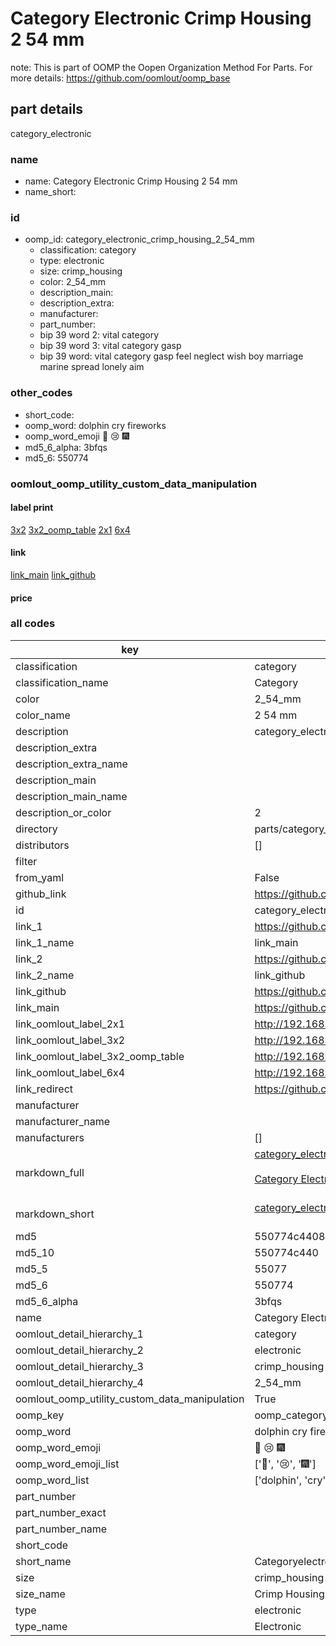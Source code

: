 # Category Electronic Crimp Housing 2 54 mm  

note: This is part of OOMP the Oopen Organization Method For Parts. For more details: https://github.com/oomlout/oomp_base

##  part details
  



category_electronic



### name
* name: Category Electronic Crimp Housing 2 54 mm
* name_short: 
### id
* oomp_id: category_electronic_crimp_housing_2_54_mm
  * classification: category
  * type: electronic
  * size: crimp_housing
  * color: 2_54_mm
  * description_main: 
  * description_extra: 
  * manufacturer: 
  * part_number: 
  * bip 39 word 2: vital category
  * bip 39 word 3: vital category gasp
  * bip 39 word: vital category gasp feel neglect wish boy marriage marine spread lonely aim

### other_codes
* short_code: 
* oomp_word: dolphin cry fireworks
* oomp_word_emoji :dolphin: :cry: :fireworks:
* md5_6_alpha: 3bfqs
* md5_6: 550774






### oomlout_oomp_utility_custom_data_manipulation
#### label print
[3x2](http://192.168.1.245:1112/?label=oomp%203bfqs)
[3x2_oomp_table](http://192.168.1.108:1112/?label=oomp%203bfqs)
[2x1](http://192.168.1.242:1112/?label=oomp%203bfqs)
[6x4](http://192.168.1.55:1112/?label=oomp%203bfqs)    

#### link

[link_main](https://github.com/oomlout/oomlout_oomp_version_1_messy/tree/main/parts/category_electronic_crimp_housing_2_54_mm) [link_github](https://github.com/oomlout/oomlout_oomp_version_1_messy/tree/main/parts/category_electronic_crimp_housing_2_54_mm)                             

#### price







### all codes 
| key | value |  
| --- | --- |  
| classification | category |  
| classification_name | Category |  
| color | 2_54_mm |  
| color_name | 2 54 mm |  
| description | category_electronic |  
| description_extra |  |  
| description_extra_name |  |  
| description_main |  |  
| description_main_name |  |  
| description_or_color | 2  |  
| directory | parts/category_electronic_crimp_housing_2_54_mm |  
| distributors | [] |  
| filter |  |  
| from_yaml | False |  
| github_link | https://github.com/oomlout/oomlout_oomp_part_src/tree/main/parts/category_electronic_crimp_housing_2_54_mm |  
| id | category_electronic_crimp_housing_2_54_mm |  
| link_1 | https://github.com/oomlout/oomlout_oomp_version_1_messy/tree/main/parts/category_electronic_crimp_housing_2_54_mm |  
| link_1_name | link_main |  
| link_2 | https://github.com/oomlout/oomlout_oomp_version_1_messy/tree/main/parts/category_electronic_crimp_housing_2_54_mm |  
| link_2_name | link_github |  
| link_github | https://github.com/oomlout/oomlout_oomp_version_1_messy/tree/main/parts/category_electronic_crimp_housing_2_54_mm |  
| link_main | https://github.com/oomlout/oomlout_oomp_version_1_messy/tree/main/parts/category_electronic_crimp_housing_2_54_mm |  
| link_oomlout_label_2x1 | http://192.168.1.242:1112/?label=oomp%203bfqs |  
| link_oomlout_label_3x2 | http://192.168.1.245:1112/?label=oomp%203bfqs |  
| link_oomlout_label_3x2_oomp_table | http://192.168.1.108:1112/?label=oomp%203bfqs |  
| link_oomlout_label_6x4 | http://192.168.1.55:1112/?label=oomp%203bfqs |  
| link_redirect | https://github.com/oomlout/oomlout_oomp_version_1_messy/tree/main/parts/category_electronic_crimp_housing_2_54_mm |  
| manufacturer |  |  
| manufacturer_name |  |  
| manufacturers | [] |  
| markdown_full | [category_electronic_crimp_housing_2_54_mm](none)<br>[](none)<br>[Category Electronic Crimp Housing 2 54 Mm](none)<br><br> |  
| markdown_short | [category_electronic_crimp_housing_2_54_mm](none)<br><br> |  
| md5 | 550774c440884357f24a054cc0490fa8 |  
| md5_10 | 550774c440 |  
| md5_5 | 55077 |  
| md5_6 | 550774 |  
| md5_6_alpha | 3bfqs |  
| name | Category Electronic Crimp Housing 2 54 mm |  
| oomlout_detail_hierarchy_1 | category |  
| oomlout_detail_hierarchy_2 | electronic |  
| oomlout_detail_hierarchy_3 | crimp_housing |  
| oomlout_detail_hierarchy_4 | 2_54_mm |  
| oomlout_oomp_utility_custom_data_manipulation | True |  
| oomp_key | oomp_category_electronic_crimp_housing_2_54_mm |  
| oomp_word | dolphin cry fireworks |  
| oomp_word_emoji | :dolphin: :cry: :fireworks: |  
| oomp_word_emoji_list | [':dolphin:', ':cry:', ':fireworks:'] |  
| oomp_word_list | ['dolphin', 'cry', 'fireworks'] |  
| part_number |  |  
| part_number_exact |  |  
| part_number_name |  |  
| short_code |  |  
| short_name | Categoryelectronic |  
| size | crimp_housing |  
| size_name | Crimp Housing |  
| type | electronic |  
| type_name | Electronic |  

